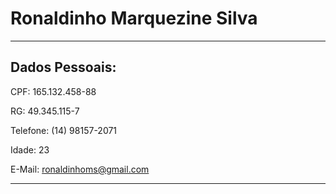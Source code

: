 # Ronaldinho Marquezine Silva


--- 


## Dados Pessoais:

CPF: 165.132.458-88

RG: 49.345.115-7

Telefone: (14) 98157-2071

Idade: 23

E-Mail: ronaldinhoms@gmail.com



---